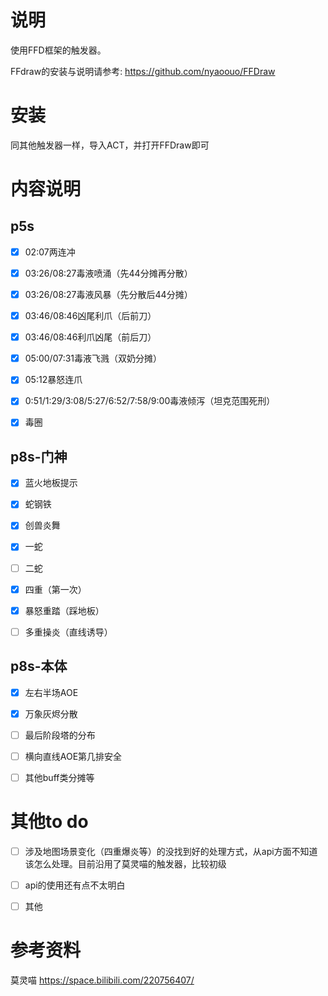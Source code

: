 # 说明

使用FFD框架的触发器。



FFdraw的安装与说明请参考: https://github.com/nyaoouo/FFDraw



# 安装

同其他触发器一样，导入ACT，并打开FFDraw即可





# 内容说明

## p5s

- [x] 02:07两连冲

- [x] 03:26/08:27毒液喷涌（先44分摊再分散）

- [x] 03:26/08:27毒液风暴（先分散后44分摊）

- [x] 03:46/08:46凶尾利爪（后前刀）

- [x] 03:46/08:46利爪凶尾（前后刀）

- [x] 05:00/07:31毒液飞溅（双奶分摊）

- [x] 05:12暴怒连爪

- [x] 0:51/1:29/3:08/5:27/6:52/7:58/9:00毒液倾泻（坦克范围死刑）

- [x] 毒圈



## p8s-门神

- [x] 蓝火地板提示

- [x] 蛇钢铁

- [x] 创兽炎舞

- [x] 一蛇

- [ ] 二蛇

- [x] 四重（第一次）

- [x] 暴怒重踏（踩地板）

- [ ] 多重操炎（直线诱导）

## p8s-本体

- [x] 左右半场AOE
- [x] 万象灰烬分散
- [ ] 最后阶段塔的分布
- [ ] 横向直线AOE第几排安全
- [ ] 其他buff类分摊等



# 其他to do

- [ ] 涉及地图场景变化（四重爆炎等）的没找到好的处理方式，从api方面不知道该怎么处理。目前沿用了莫灵喵的触发器，比较初级
- [ ] api的使用还有点不太明白
- [ ] 其他



# 参考资料

莫灵喵 https://space.bilibili.com/220756407/

